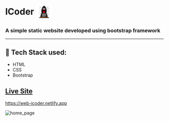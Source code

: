 # ICoder       <img align="center" width="50" height="50" src="img/icon.jpg">
### A simple static website developed using bootstrap framework
- - - -
## :rocket: Tech Stack used: 
- HTML
- CSS
- Bootstrap


## [Live Site](https://web-icoder.netlify.app)
 https://web-icoder.netlify.app
 
 ![home_page](https://user-images.githubusercontent.com/74452458/121064151-d54d0e80-c7e4-11eb-87b9-123486e463d7.png)
